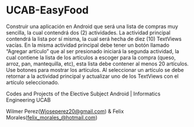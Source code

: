 # UCAB-EasyFood
Construir una aplicación en Android que será una lista de compras muy sencilla, la cual contendrá dos (2) actividades. La actividad principal contendrá la lista por sí misma, la cual será hecha de diez (10) TextViews vacías. En la misma actividad principal debe tener un botón llamado “Agregar artículo” que al ser presionado iniciará la segunda actividad, la cual contiene la lista de los artículos a escoger para la compra (queso, arroz, pan, mantequilla, etc), esta lista debe contener al menos 20 artículos. Use botones para mostrar los artículos. Al seleccionar un artículo se debe retornar a la actividad principal y actualizar uno de los TextViews con el artículo seleccionado.

Codes and Projects of the Elective Subject Android | Informatics Engineering UCAB

Wilmer Perez(Wjoseperez20@gmail.com) & Felix Morales(felix_morales_@hotmail.com)
